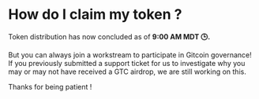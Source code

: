 # How do I claim my token ?

Token distribution has now concluded as of **9:00 AM MDT 🕒.**  
  
But you can always join a workstream to participate in Gitcoin governance!   
If you previously submitted a support ticket for us to investigate why you may or may not have received a GTC airdrop, we are still working on this.   
  
Thanks for being patient !

